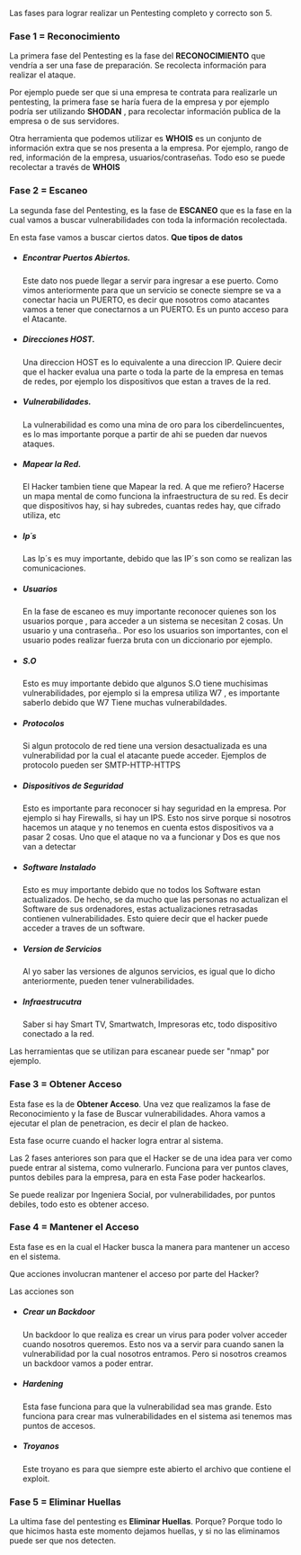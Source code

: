 Las fases para lograr realizar un Pentesting completo y correcto son 5.

### Fase 1 = Reconocimiento

La primera fase del Pentesting es la fase del **RECONOCIMIENTO** que vendría a ser una fase de preparación. Se recolecta información para realizar el ataque.

Por ejemplo puede ser que si una empresa te contrata para realizarle un pentesting, la primera fase se haría fuera de la empresa y por ejemplo podría ser utilizando **SHODAN** , para recolectar información publica de la empresa o de sus servidores.

Otra herramienta que podemos utilizar es **WHOIS** es un conjunto de información extra que se nos presenta a la empresa.
Por ejemplo, rango de red, información de la empresa, usuarios/contraseñas.
Todo eso se puede recolectar a través de **WHOIS**



### Fase 2 = Escaneo

La segunda fase del Pentesting, es la fase de **ESCANEO** que es la fase en la cual vamos a buscar vulnerabilidades con toda la información recolectada.

En esta fase vamos a buscar ciertos datos.
**Que tipos de datos**

- ##### Encontrar Puertos Abiertos.
	Este dato nos puede llegar a servir para ingresar a ese puerto.
Como vimos anteriormente para que un servicio se conecte siempre se va a conectar hacia un PUERTO, es decir que nosotros como atacantes vamos a tener que conectarnos a un PUERTO.
Es un punto acceso para el Atacante.

- ##### Direcciones HOST.
	Una direccion HOST es lo equivalente a una direccion IP.
	Quiere decir que el hacker evalua una parte o toda la parte de la empresa en temas de redes, por ejemplo los dispositivos que estan a traves de la red.

- ##### Vulnerabilidades.
	La vulnerabilidad es como una mina de oro para los ciberdelincuentes, es lo mas importante porque a partir de ahi se pueden dar nuevos ataques.

- ##### Mapear la Red.
	El Hacker tambien tiene que Mapear la red.
	A que me refiero?
	Hacerse un mapa mental de como funciona la infraestructura de su red.
	Es decir que dispositivos hay, si hay subredes, cuantas redes hay, que cifrado utiliza, etc

- ##### Ip´s
	Las Ip´s es muy importante, debido que las IP´s son como se realizan las comunicaciones.

- ##### Usuarios
	En la fase de escaneo es muy importante reconocer quienes son los usuarios porque , para acceder a un sistema se necesitan 2 cosas.
	Un usuario y una contraseña..
	Por eso los usuarios son importantes, con el usuario podes realizar fuerza bruta con un diccionario por ejemplo.

- ##### S.O
	Esto es muy importante debido que algunos S.O tiene muchisimas vulnerabilidades, por ejemplo si la empresa utiliza W7 , es importante saberlo debido que W7 Tiene muchas vulnerabildades.

- ##### Protocolos
	Si algun protocolo de red tiene una version desactualizada es una vulnerabilidad por la cual el atacante puede acceder.
	Ejemplos de protocolo pueden ser
	SMTP-HTTP-HTTPS

- ##### Dispositivos de Seguridad
	Esto es importante para reconocer si hay seguridad en la empresa.
	Por ejemplo si hay Firewalls, si hay un IPS.
	Esto nos sirve porque si nosotros hacemos un ataque y no tenemos en cuenta estos dispositivos va a pasar 2 cosas.
	Uno que el ataque no va a funcionar y Dos es que nos van a detectar

- ##### Software Instalado
	Esto es muy importante debido que no todos los Software estan actualizados.
	De hecho, se da mucho que las personas no actualizan el Software de sus ordenadores, estas actualizaciones retrasadas contienen vulnerabilidades.
	Esto quiere decir que el hacker puede acceder a traves de un software.

- ##### Version de Servicios
	Al yo saber las versiones de algunos servicios, es igual que lo dicho anteriormente, pueden tener vulnerabilidades.

- ##### Infraestrucutra
	Saber si hay Smart TV, Smartwatch, Impresoras etc, todo dispositivo conectado a la red.


Las herramientas que se utilizan para escanear puede ser "nmap" por ejemplo.



### Fase 3 = Obtener Acceso

Esta fase es la de **Obtener Acceso**.
Una vez que realizamos la fase de Reconocimiento y la fase de Buscar vulnerabilidades.
Ahora vamos a ejecutar el plan de penetracion, es decir el plan de hackeo.

Esta fase ocurre cuando el hacker logra entrar al sistema.

Las 2 fases anteriores son para que el Hacker se de una idea para ver como puede entrar al sistema, como vulnerarlo.
Funciona para ver puntos claves, puntos debiles para la empresa, para en esta Fase poder hackearlos.

Se puede realizar por Ingeniera Social, por vulnerabilidades, por puntos debiles, todo esto es obtener acceso.


### Fase 4 = Mantener el Acceso

Esta fase es en la cual el Hacker busca la manera para mantener un acceso en el sistema.

Que acciones involucran mantener el acceso por parte del Hacker?

Las acciones son

- ##### Crear un Backdoor
	Un backdoor lo que realiza es crear un virus para poder volver acceder cuando nosotros queremos.
	Esto nos va a servir para cuando sanen la vulnerabilidad por la cual nosotros entramos.
	Pero si nosotros creamos un backdoor vamos a poder entrar.

- ##### Hardening
	Esta fase funciona para que la vulnerabilidad sea mas grande.
	Esto funciona para crear mas vulnerabilidades en el sistema asi tenemos mas puntos de accesos.

- ##### Troyanos
	Este troyano es para que siempre este abierto el archivo que contiene el exploit.



### Fase 5 = Eliminar Huellas

La ultima fase del pentesting es **Eliminar Huellas**.
Porque? 
Porque todo lo que hicimos hasta este momento dejamos huellas, y si no las eliminamos puede ser que nos detecten.

